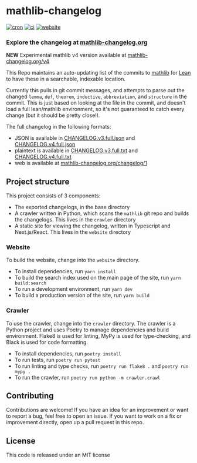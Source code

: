 # mathlib-changelog

[![cron](https://img.shields.io/github/actions/workflow/status/chanind/mathlib-changelog/crawl.yaml?label=cron&branch=main)](https://github.com/chanind/mathlib-changelog)
[![ci](https://img.shields.io/github/actions/workflow/status/chanind/mathlib-changelog/ci.yaml?branch=main)](https://github.com/chanind/mathlib-changelog)
[![website](https://img.shields.io/github/deployments/chanind/mathlib-changelog/production?label=website&logo=vercel)](https://mathlib-changelog.org)

### Explore the changelog at [mathlib-changelog.org](https://mathlib-changelog.org/)

**NEW** Experimental mathlib v4 version available at [mathlib-changelog.org/v4](https://mathlib-changelog.org/v4)

This Repo maintains an auto-updating list of the commits to [mathlib](https://github.com/leanprover-community/mathlib) for [Lean](https://leanprover.github.io/) to have these in a searchable, indexable location.

Currently this pulls in git commit messages, and attempts to parse out the changed `lemma`, `def`, `theorem`, `inductive`, `abbreviation`, and `structure` in the commit. This is just based on looking at the file in the commit, and doesn't load a full lean/mathlib environment, so it's not guaranteed to catch every change (but it should be pretty close!).

The full changelog in the following formats:

- JSON is available in [CHANGELOG.v3.full.json](https://raw.githubusercontent.com/chanind/mathlib-changelog/main/CHANGELOG.v3.full.json) and [CHANGELOG.v4.full.json](https://raw.githubusercontent.com/chanind/mathlib-changelog/main/CHANGELOG.v4.full.json)
- plaintext is available in [CHANGELOG.v3.full.txt](https://raw.githubusercontent.com/chanind/mathlib-changelog/main/CHANGELOG.v3.full.txt) and [CHANGELOG.v4.full.txt](https://raw.githubusercontent.com/chanind/mathlib-changelog/main/CHANGELOG.v4.full.txt)
- web is available at [mathlib-changelog.org/changelog/1](https://mathlib-changelog.org/changelog/1)

## Project structure

This project consists of 3 components:

- The exported changelogs, in the base directory
- A crawler written in Python, which scans the `mathlib` git repo and builds the changelogs. This lives in the `crawler` directory
- A static site for viewing the changelog, written in Typescript and Next.js/React. This lives in the `website` directory

### Website

To build the website, change into the `website` directory.

- To install dependencies, run `yarn install`
- To build the search index used on the main page of the site, run `yarn build:search`
- To run a development environment, run `yarn dev`
- To build a production version of the site, run `yarn build`

### Crawler

To use the crawler, change into the `crawler` directory. The crawler is a Python project and uses Poetry to manage dependencies and build environment. Flake8 is used for linting, MyPy is used for type-checking, and Black is used for code formatting.

- To install dependencies, run `poetry install`
- To run tests, run `poetry run pytest`
- To run linting and type checks, run `poetry run flake8 .` and `poetry run mypy .`
- To run the crawler, run `poetry run python -m crawler.crawl`

## Contributing

Contributions are welcome! If you have an idea for an improvement or want to report a bug, feel free to open an issue. If you want to work on a fix or improvement directly, open up a pull request in this repo.

## License

This code is released under an MIT license
